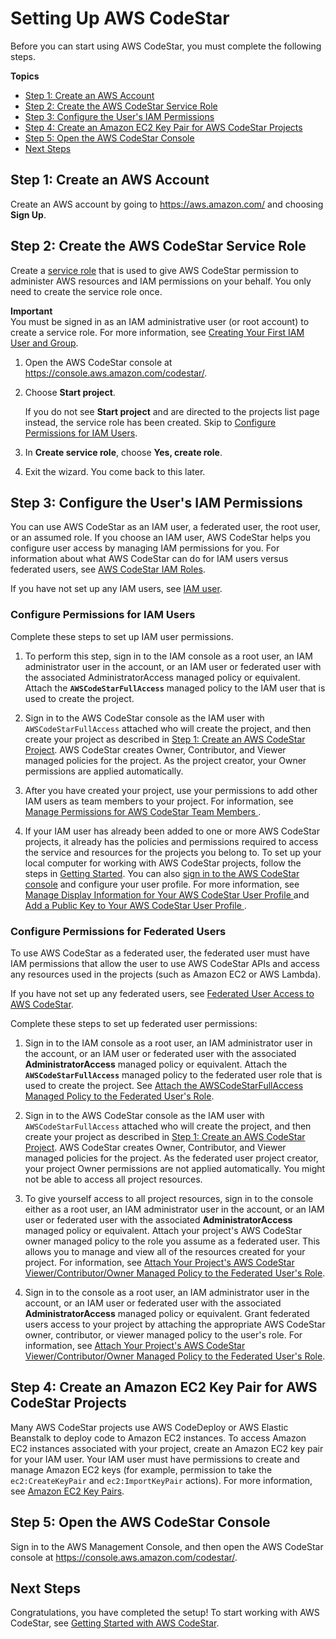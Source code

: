 # Setting Up AWS CodeStar<a name="setting-up"></a>

Before you can start using AWS CodeStar, you must complete the following steps\. 

**Topics**
+ [Step 1: Create an AWS Account](#setting-up-create-account)
+ [Step 2: Create the AWS CodeStar Service Role](#setting-up-create-service-role)
+ [Step 3: Configure the User's IAM Permissions](#setting-up-user)
+ [Step 4: Create an Amazon EC2 Key Pair for AWS CodeStar Projects](#setting-up-create-ec2-key)
+ [Step 5: Open the AWS CodeStar Console](#setting-up-open-console)
+ [Next Steps](#setting-up-next-steps)

## Step 1: Create an AWS Account<a name="setting-up-create-account"></a>

Create an AWS account by going to [https://aws\.amazon\.com/](https://aws.amazon.com/) and choosing **Sign Up**\.

## Step 2: Create the AWS CodeStar Service Role<a name="setting-up-create-service-role"></a>

Create a [service role](security_iam_service-with-iam.md#security_iam_service-with-iam-roles-service) that is used to give AWS CodeStar permission to administer AWS resources and IAM permissions on your behalf\. You only need to create the service role once\. 

**Important**  
You must be signed in as an IAM administrative user \(or root account\) to create a service role\. For more information, see [Creating Your First IAM User and Group](https://docs.aws.amazon.com/IAM/latest/UserGuide/getting-started_create-admin-group.html)\.

1. Open the AWS CodeStar console at [https://console\.aws\.amazon\.com/codestar/](https://console.aws.amazon.com/codestar/)\.

1. Choose **Start project**\.

    If you do not see **Start project** and are directed to the projects list page instead, the service role has been created\. Skip to [Configure Permissions for IAM Users](#setting-up-create-iam-user)\.

1. In **Create service role**, choose **Yes, create role**\.

1. Exit the wizard\. You come back to this later\.

## Step 3: Configure the User's IAM Permissions<a name="setting-up-user"></a>

You can use AWS CodeStar as an IAM user, a federated user, the root user, or an assumed role\. If you choose an IAM user, AWS CodeStar helps you configure user access by managing IAM permissions for you\. For information about what AWS CodeStar can do for IAM users versus federated users, see [AWS CodeStar IAM Roles](security_iam_service-with-iam.md#security_iam_service-with-iam-roles)\. 

If you have not set up any IAM users, see [IAM user](https://docs.aws.amazon.com/IAM/latest/UserGuide/id_users.html)\.



### Configure Permissions for IAM Users<a name="setting-up-create-iam-user"></a>

Complete these steps to set up IAM user permissions\.

1. To perform this step, sign in to the IAM console as a root user, an IAM administrator user in the account, or an IAM user or federated user with the associated AdministratorAccess managed policy or equivalent\. Attach the **`AWSCodeStarFullAccess`** managed policy to the IAM user that is used to create the project\. 

1. Sign in to the AWS CodeStar console as the IAM user with `AWSCodeStarFullAccess` attached who will create the project, and then create your project as described in [Step 1: Create an AWS CodeStar Project](getting-started.md#getting-started-create)\. AWS CodeStar creates Owner, Contributor, and Viewer managed policies for the project\. As the project creator, your Owner permissions are applied automatically\.

1. After you have created your project, use your permissions to add other IAM users as team members to your project\. For information, see [Manage Permissions for AWS CodeStar Team Members ](how-to-manage-team-permissions.md)\.

1. If your IAM user has already been added to one or more AWS CodeStar projects, it already has the policies and permissions required to access the service and resources for the projects you belong to\. To set up your local computer for working with AWS CodeStar projects, follow the steps in [Getting Started](getting-started.md#git-credentials)\. You can also [sign in to the AWS CodeStar console](https://console.aws.amazon.com/codestar/) and configure your user profile\. For more information, see [Manage Display Information for Your AWS CodeStar User Profile ](how-to-manage-user-pref.md) and [Add a Public Key to Your AWS CodeStar User Profile ](how-to-add-ec2-key.md)\.

### Configure Permissions for Federated Users<a name="setting-up-create-federated-user"></a>

To use AWS CodeStar as a federated user, the federated user must have IAM permissions that allow the user to use AWS CodeStar APIs and access any resources used in the projects \(such as Amazon EC2 or AWS Lambda\)\. 

If you have not set up any federated users, see [Federated User Access to AWS CodeStar](security_iam_service-with-iam.md#security_iam_service-with-iam-roles-federated)\.

Complete these steps to set up federated user permissions:

1. Sign in to the IAM console as a root user, an IAM administrator user in the account, or an IAM user or federated user with the associated **AdministratorAccess** managed policy or equivalent\. Attach the **`AWSCodeStarFullAccess`** managed policy to the federated user role that is used to create the project\. See [Attach the AWSCodeStarFullAccess Managed Policy to the Federated User's Role](security_iam_service-with-iam.md#security_iam_service-with-iam-roles-federated-attach-FullAccess)\. 

1. Sign in to the AWS CodeStar console as the IAM user with `AWSCodeStarFullAccess` attached who will create the project, and then create your project as described in [Step 1: Create an AWS CodeStar Project](getting-started.md#getting-started-create)\. AWS CodeStar creates Owner, Contributor, and Viewer managed policies for the project\. As the federated user project creator, your project Owner permissions are not applied automatically\. You might not be able to access all project resources\. 

1. To give yourself access to all project resources, sign in to the console either as a root user, an IAM administrator user in the account, or an IAM user or federated user with the associated **AdministratorAccess** managed policy or equivalent\. Attach your project's AWS CodeStar owner managed policy to the role you assume as a federated user\. This allows you to manage and view all of the resources created for your project\. For information, see [Attach Your Project's AWS CodeStar Viewer/Contributor/Owner Managed Policy to the Federated User's Role](security_iam_service-with-iam.md#security_iam_service-with-iam-roles-federated-attach-CodeStar)\.

1. Sign in to the console as a root user, an IAM administrator user in the account, or an IAM user or federated user with the associated **AdministratorAccess** managed policy or equivalent\. Grant federated users access to your project by attaching the appropriate AWS CodeStar owner, contributor, or viewer managed policy to the user's role\. For information, see [Attach Your Project's AWS CodeStar Viewer/Contributor/Owner Managed Policy to the Federated User's Role](security_iam_service-with-iam.md#security_iam_service-with-iam-roles-federated-attach-CodeStar)\.

## Step 4: Create an Amazon EC2 Key Pair for AWS CodeStar Projects<a name="setting-up-create-ec2-key"></a>

Many AWS CodeStar projects use AWS CodeDeploy or AWS Elastic Beanstalk to deploy code to Amazon EC2 instances\. To access Amazon EC2 instances associated with your project, create an Amazon EC2 key pair for your IAM user\. Your IAM user must have permissions to create and manage Amazon EC2 keys \(for example, permission to take the `ec2:CreateKeyPair` and `ec2:ImportKeyPair` actions\)\. For more information, see [Amazon EC2 Key Pairs](https://docs.aws.amazon.com/AWSEC2/latest/UserGuide/ec2-key-pairs.html)\.

## Step 5: Open the AWS CodeStar Console<a name="setting-up-open-console"></a>

Sign in to the AWS Management Console, and then open the AWS CodeStar console at [https://console\.aws\.amazon\.com/codestar/](https://console.aws.amazon.com/codestar/)\.

## Next Steps<a name="setting-up-next-steps"></a>

Congratulations, you have completed the setup\! To start working with AWS CodeStar, see [Getting Started with AWS CodeStar](getting-started.md)\. 